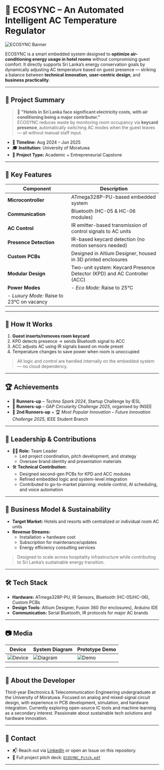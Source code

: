 # 🌿 ECOSYNC – An Automated Intelligent AC Temperature Regulator

![ECOSYNC Banner](images/banner.png) <!-- Replace with your own image -->

ECOSYNC is a smart embedded system designed to **optimize air-conditioning energy usage in hotel rooms** without compromising guest comfort. It directly supports Sri Lanka’s energy conservation goals by dynamically adjusting AC temperature based on guest presence — striking a balance between **technical innovation**, **user-centric design**, and **business practicality**.

---

## 🎯 Project Summary

> 🏨 **"Hotels in Sri Lanka face significant electricity costs, with air conditioning being a major contributor."**  
> ECOSYNC reduces waste by monitoring room occupancy via **keycard presence**, automatically switching AC modes when the guest leaves — all without manual staff input.

- 📆 **Timeline:** Aug 2024 – Jun 2025  
- 🎓 **Institution:** University of Moratuwa  
- 📂 **Project Type:** Academic + Entrepreneurial Capstone

---

## 🔧 Key Features

| Component                     | Description                                                                 |
|------------------------------|-----------------------------------------------------------------------------|
| **Microcontroller**          | ATmega328P-PU-based embedded system                                         |
| **Communication**            | Bluetooth (HC-05 & HC-06 modules)                                           |
| **AC Control**               | IR emitter-based transmission of control signals to AC units                |
| **Presence Detection**       | IR-based keycard detection (no motion sensors needed)                       |
| **Custom PCBs**              | Designed in Altium Designer, housed in 3D printed enclosures                |
| **Modular Design**           | Two-unit system: Keycard Presence Detector (KPD) and AC Controller (ACC)    |
| **Power Modes**              | - *Eco Mode:* Raise to 25°C  
                               - *Luxury Mode:* Raise to 23°C on vacancy                                    |

---

## 🧠 How It Works

1. **Guest inserts/removes room keycard**
2. KPD detects presence → sends Bluetooth signal to ACC
3. ACC adjusts AC using IR signals based on mode preset
4. Temperature changes to save power when room is unoccupied

> All logic and control are handled internally on the embedded system — no cloud dependency.

---

## 🏆 Achievements

- 🥈 **Runners-up** – *Techno Spark 2024*, Startup Challenge by IESL  
- 🥈 **Runners-up** – *GAP Circularity Challenge 2025*, organised by INSEE  
- 🥉 **2nd Runners-up** + 🏆 *Most Popular Innovation* – *Future Innovation Challenge 2025*, IEEE Student Branch  

---

## 💼 Leadership & Contributions

- 👨‍💼 **Role:** Team Leader  
  - Led project coordination, pitch development, and strategy  
  - Oversaw brand identity and presentation materials  
- 🛠️ **Technical Contribution:**  
  - Designed second-gen PCBs for KPD and ACC modules  
  - Refined embedded logic and system-level integration  
  - Contributed to go-to-market planning: mobile control, AI scheduling, and voice automation

---

## 💼 Business Model & Sustainability

- **Target Market:** Hotels and resorts with centralized or individual room AC units  
- **Revenue Streams:**
  - Installation + hardware cost  
  - Subscription for maintenance/updates  
  - Energy efficiency consulting services

> Designed to scale across hospitality infrastructure while contributing to Sri Lanka’s sustainable energy transition.

---

## 🛠️ Tech Stack

- **Hardware:** ATmega328P-PU, IR Sensors, Bluetooth (HC-05/HC-06), Custom PCBs  
- **Design Tools:** Altium Designer, Fusion 360 (for enclosures), Arduino IDE  
- **Communication:** Serial Bluetooth, IR protocols for major AC brands

---

## 📷 Media

| Device | System Diagram | Prototype Demo |
|--------|----------------|----------------|
| ![Device](images/device_photo.jpg) | ![Diagram](images/system_diagram.png) | ![Demo](images/demo_photo.gif) |

---

## 🙋 About the Developer

Third-year Electronics & Telecommunication Engineering undergraduate at the University of Moratuwa. Focused on analog and mixed-signal circuit design, with experience in PCB development, simulation, and hardware integration. Currently exploring open-source IC tools and machine learning as a secondary interest. Passionate about sustainable tech solutions and hardware innovation.

---

## 🤝 Contact

- 📬 Reach out via [LinkedIn](https://www.linkedin.com/in/yourprofile) or open an Issue on this repository.  
- 📄 Full project pitch deck: [`ECOSYNC_Pitch.pdf`](./docs/ECOSYNC_Pitch.pdf)

---

